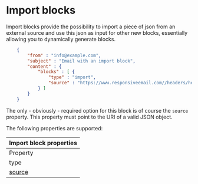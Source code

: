 # Import blocks

Import blocks provide the possibility to import a piece of json from an external source
and use this json as input for other new blocks, essentially allowing you to dynamically
generate blocks.

````json
    {
        "from" : "info@example.com",
        "subject" : "Email with an import block",
        "content" : {
            "blocks" : [ {
                "type" : "import",
                "source" : "https://www.responsiveemail.com//headers/heading1.json"
            } ]
        }
    }
````

The only - obviously - required option for this block is of course the `source` property.
This property must point to the URI of a valid JSON object.

The following properties are supported:

| Import block properties |
| --- |
| Property | Value | Description |
| type | "import" | Identifies the block as a import block. |
| [source](/support/json/property-source) | _string_ | The source URI of the JSON to import |